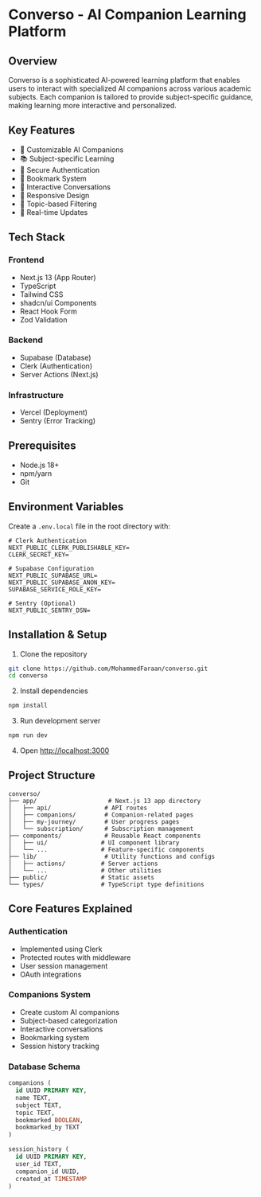 # Converso - AI Companion Learning Platform

## Overview
Converso is a sophisticated AI-powered learning platform that enables users to interact with specialized AI companions across various academic subjects. Each companion is tailored to provide subject-specific guidance, making learning more interactive and personalized.

## Key Features
- 🤖 Customizable AI Companions
- 📚 Subject-specific Learning
- 🔐 Secure Authentication
- 🔖 Bookmark System
- 💬 Interactive Conversations
- 📱 Responsive Design
- 🎯 Topic-based Filtering
- 🔄 Real-time Updates

## Tech Stack
### Frontend
- Next.js 13 (App Router)
- TypeScript
- Tailwind CSS
- shadcn/ui Components
- React Hook Form
- Zod Validation

### Backend
- Supabase (Database)
- Clerk (Authentication)
- Server Actions (Next.js)

### Infrastructure
- Vercel (Deployment)
- Sentry (Error Tracking)

## Prerequisites
- Node.js 18+ 
- npm/yarn
- Git

## Environment Variables
Create a `.env.local` file in the root directory with:
```env
# Clerk Authentication
NEXT_PUBLIC_CLERK_PUBLISHABLE_KEY=
CLERK_SECRET_KEY=

# Supabase Configuration
NEXT_PUBLIC_SUPABASE_URL=
NEXT_PUBLIC_SUPABASE_ANON_KEY=
SUPABASE_SERVICE_ROLE_KEY=

# Sentry (Optional)
NEXT_PUBLIC_SENTRY_DSN=
```

## Installation & Setup
1. Clone the repository
```bash
git clone https://github.com/MohammedFaraan/converso.git
cd converso
```

2. Install dependencies
```bash
npm install
```

3. Run development server
```bash
npm run dev
```

4. Open [http://localhost:3000](http://localhost:3000)

## Project Structure
```
converso/
├── app/                    # Next.js 13 app directory
│   ├── api/               # API routes
│   ├── companions/        # Companion-related pages
│   ├── my-journey/        # User progress pages
│   └── subscription/      # Subscription management
├── components/            # Reusable React components
│   ├── ui/               # UI component library
│   └── ...               # Feature-specific components
├── lib/                   # Utility functions and configs
│   ├── actions/          # Server actions
│   └── ...               # Other utilities
├── public/               # Static assets
└── types/                # TypeScript type definitions
```

## Core Features Explained

### Authentication
- Implemented using Clerk
- Protected routes with middleware
- User session management
- OAuth integrations

### Companions System
- Create custom AI companions
- Subject-based categorization
- Interactive conversations
- Bookmarking system
- Session history tracking

### Database Schema
```sql
companions (
  id UUID PRIMARY KEY,
  name TEXT,
  subject TEXT,
  topic TEXT,
  bookmarked BOOLEAN,
  bookmarked_by TEXT
)

session_history (
  id UUID PRIMARY KEY,
  user_id TEXT,
  companion_id UUID,
  created_at TIMESTAMP
)
```

<!-- ## API Routes

### Companions
- `GET /api/companions` - List all companions
- `POST /api/companions` - Create new companion
- `GET /api/companions/:id` - Get specific companion
- `PUT /api/companions/:id` - Update companion -->

<!-- ### Sessions
- `GET /api/sessions` - Get user sessions
- `POST /api/sessions` - Create new session -->

<!-- ## Contributing
1. Fork the repository
2. Create your feature branch (`git checkout -b feature/AmazingFeature`)
3. Commit your changes (`git commit -m 'Add some AmazingFeature'`)
4. Push to the branch (`git push origin feature/AmazingFeature`)
5. Open a Pull Request

## Performance Optimizations
- Server-side rendering for better SEO
- Image optimization with Next.js
- Lazy loading of components
- Efficient data caching
- Debounced search functionality

## Error Handling
- Sentry integration for error tracking
- Custom error boundaries
- Graceful fallbacks
- User-friendly error messages

## Security Measures
- Authentication middleware
- Protected API routes
- Input validation
- Rate limiting
- Secure environment variables

## License
MIT License - see the [LICENSE.md](LICENSE.md) file for details

## Support
For support, email support@converso.com or join our Slack channel.

## Acknowledgments
- Next.js team
- Vercel
- Supabase
- Clerk
- shadcn/ui -->
